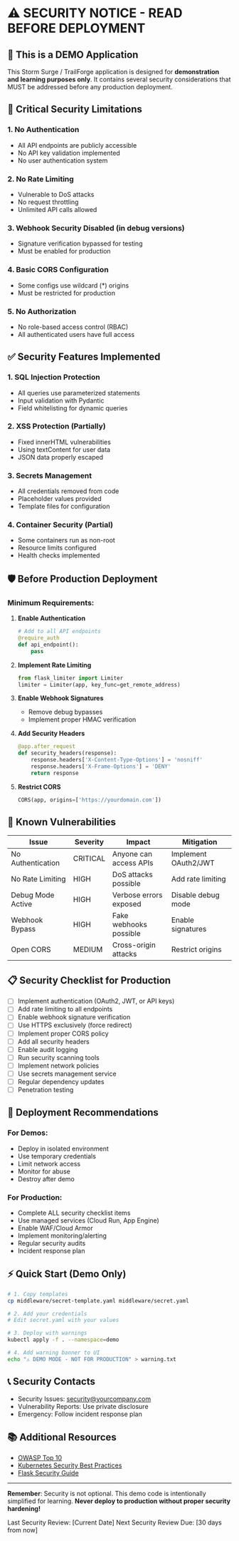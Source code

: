 # ⚠️ SECURITY NOTICE - READ BEFORE DEPLOYMENT

## 🚨 This is a DEMO Application

This Storm Surge / TrailForge application is designed for **demonstration and learning purposes only**. It contains several security considerations that MUST be addressed before any production deployment.

## 🔴 Critical Security Limitations

### 1. **No Authentication** 
- All API endpoints are publicly accessible
- No API key validation implemented
- No user authentication system

### 2. **No Rate Limiting**
- Vulnerable to DoS attacks
- No request throttling
- Unlimited API calls allowed

### 3. **Webhook Security Disabled** (in debug versions)
- Signature verification bypassed for testing
- Must be enabled for production

### 4. **Basic CORS Configuration**
- Some configs use wildcard (*) origins
- Must be restricted for production

### 5. **No Authorization**
- No role-based access control (RBAC)
- All authenticated users have full access

## ✅ Security Features Implemented

### 1. **SQL Injection Protection**
- All queries use parameterized statements
- Input validation with Pydantic
- Field whitelisting for dynamic queries

### 2. **XSS Protection** (Partially)
- Fixed innerHTML vulnerabilities
- Using textContent for user data
- JSON data properly escaped

### 3. **Secrets Management**
- All credentials removed from code
- Placeholder values provided
- Template files for configuration

### 4. **Container Security** (Partial)
- Some containers run as non-root
- Resource limits configured
- Health checks implemented

## 🛡️ Before Production Deployment

### Minimum Requirements:

1. **Enable Authentication**
   ```python
   # Add to all API endpoints
   @require_auth
   def api_endpoint():
       pass
   ```

2. **Implement Rate Limiting**
   ```python
   from flask_limiter import Limiter
   limiter = Limiter(app, key_func=get_remote_address)
   ```

3. **Enable Webhook Signatures**
   - Remove debug bypasses
   - Implement proper HMAC verification

4. **Add Security Headers**
   ```python
   @app.after_request
   def security_headers(response):
       response.headers['X-Content-Type-Options'] = 'nosniff'
       response.headers['X-Frame-Options'] = 'DENY'
       return response
   ```

5. **Restrict CORS**
   ```python
   CORS(app, origins=['https://yourdomain.com'])
   ```

## 🚧 Known Vulnerabilities

| **Issue** | **Severity** | **Impact** | **Mitigation** |
|-----------|--------------|------------|----------------|
| No Authentication | CRITICAL | Anyone can access APIs | Implement OAuth2/JWT |
| No Rate Limiting | HIGH | DoS attacks possible | Add rate limiting |
| Debug Mode Active | HIGH | Verbose errors exposed | Disable debug mode |
| Webhook Bypass | HIGH | Fake webhooks possible | Enable signatures |
| Open CORS | MEDIUM | Cross-origin attacks | Restrict origins |

## 📋 Security Checklist for Production

- [ ] Implement authentication (OAuth2, JWT, or API keys)
- [ ] Add rate limiting to all endpoints
- [ ] Enable webhook signature verification
- [ ] Use HTTPS exclusively (force redirect)
- [ ] Implement proper CORS policy
- [ ] Add all security headers
- [ ] Enable audit logging
- [ ] Run security scanning tools
- [ ] Implement network policies
- [ ] Use secrets management service
- [ ] Regular dependency updates
- [ ] Penetration testing

## 🔐 Deployment Recommendations

### For Demos:
- Deploy in isolated environment
- Use temporary credentials
- Limit network access
- Monitor for abuse
- Destroy after demo

### For Production:
- Complete ALL security checklist items
- Use managed services (Cloud Run, App Engine)
- Enable WAF/Cloud Armor
- Implement monitoring/alerting
- Regular security audits
- Incident response plan

## ⚡ Quick Start (Demo Only)

```bash
# 1. Copy templates
cp middleware/secret-template.yaml middleware/secret.yaml

# 2. Add your credentials
# Edit secret.yaml with your values

# 3. Deploy with warnings
kubectl apply -f . --namespace=demo

# 4. Add warning banner to UI
echo "⚠️ DEMO MODE - NOT FOR PRODUCTION" > warning.txt
```

## 📞 Security Contacts

- Security Issues: security@yourcompany.com
- Vulnerability Reports: Use private disclosure
- Emergency: Follow incident response plan

## 📚 Additional Resources

- [OWASP Top 10](https://owasp.org/www-project-top-ten/)
- [Kubernetes Security Best Practices](https://kubernetes.io/docs/concepts/security/)
- [Flask Security Guide](https://flask.palletsprojects.com/en/2.3.x/security/)

---

**Remember**: Security is not optional. This demo code is intentionally simplified for learning. 
**Never deploy to production without proper security hardening!**

Last Security Review: [Current Date]
Next Security Review Due: [30 days from now]